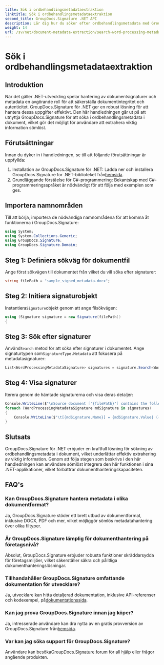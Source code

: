 ```yaml
---
title: Sök i ordbehandlingsmetadataextraktion
linktitle: Sök i ordbehandlingsmetadataextraktion
second_title: GroupDocs.Signature .NET API
description: Lär dig hur du söker efter ordbehandlingsmetadata med GroupDocs.Signature för .NET. Förbättra dokumenthanteringen med lätthet.
weight: 14
url: /sv/net/document-metadata-extraction/search-word-processing-metadata-extraction/
---
```


# Sök i ordbehandlingsmetadataextraktion

## Introduktion
När det gäller .NET-utveckling spelar hantering av dokumentsignaturer och metadata en avgörande roll för att säkerställa dokumentintegritet och autenticitet. GroupDocs.Signature för .NET ger en robust lösning för att hantera dessa uppgifter effektivt. Den här handledningen går ut på att utnyttja GroupDocs.Signature för att söka i ordbehandlingsmetadata i dokument, vilket gör det möjligt för användare att extrahera viktig information sömlöst.
## Förutsättningar
Innan du dyker in i handledningen, se till att följande förutsättningar är uppfyllda:
1.  Installation av GroupDocs.Signature för .NET: Ladda ner och installera GroupDocs.Signature for .NET-biblioteket från[hemsida](https://releases.groupdocs.com/signature/net/).
2. Grundläggande förståelse för C#-programmering: Bekantskap med C#-programmeringsspråket är nödvändigt för att följa med exemplen som ges.

## Importera namnområden
Till att börja, importera de nödvändiga namnområdena för att komma åt funktionerna i GroupDocs.Signature:
```csharp
using System;
using System.Collections.Generic;
using GroupDocs.Signature;
using GroupDocs.Signature.Domain;
```
## Steg 1: Definiera sökväg för dokumentfil
Ange först sökvägen till dokumentet från vilket du vill söka efter signaturer:
```csharp
string filePath = "sample_signed_metadata.docx";
```
## Steg 2: Initiera signaturobjekt
 Instantiera`Signature`objekt genom att ange filsökvägen:
```csharp
using (Signature signature = new Signature(filePath))
{
```
## Steg 3: Sök efter signaturer
 Använd`Search` metod för att söka efter signaturer i dokumentet. Ange signaturtypen som`SignatureType.Metadata` att fokusera på metadatasignaturer:
```csharp
List<WordProcessingMetadataSignature> signatures = signature.Search<WordProcessingMetadataSignature>(SignatureType.Metadata);
```
## Steg 4: Visa signaturer
Iterera genom de hämtade signaturerna och visa deras detaljer:
```csharp
Console.WriteLine($"\nSource document ['{filePath}'] contains the following signatures:");
foreach (WordProcessingMetadataSignature mdSignature in signatures)
{
    Console.WriteLine($"\t[{mdSignature.Name}] = {mdSignature.Value} ({mdSignature.Type})");
}
```

## Slutsats
GroupDocs.Signature för .NET erbjuder en kraftfull lösning för sökning av ordbehandlingsmetadata i dokument, vilket underlättar effektiv extrahering av viktig information. Genom att följa stegen som beskrivs i den här handledningen kan användare sömlöst integrera den här funktionen i sina .NET-applikationer, vilket förbättrar dokumenthanteringskapaciteten.
## FAQ's
### Kan GroupDocs.Signature hantera metadata i olika dokumentformat?
Ja, GroupDocs.Signature stöder ett brett utbud av dokumentformat, inklusive DOCX, PDF och mer, vilket möjliggör sömlös metadatahantering över olika filtyper.
### Är GroupDocs.Signature lämplig för dokumenthantering på företagsnivå?
Absolut, GroupDocs.Signature erbjuder robusta funktioner skräddarsydda för företagsmiljöer, vilket säkerställer säkra och pålitliga dokumenthanteringslösningar.
### Tillhandahåller GroupDocs.Signature omfattande dokumentation för utvecklare?
 Ja, utvecklare kan hitta detaljerad dokumentation, inklusive API-referenser och kodexempel, på[dokumentationssida](https://tutorials.groupdocs.com/signature/net/).
### Kan jag prova GroupDocs.Signature innan jag köper?
 Ja, intresserade användare kan dra nytta av en gratis provversion av GroupDocs.Signature från[hemsida](https://releases.groupdocs.com/).
### Var kan jag söka support för GroupDocs.Signature?
 Användare kan besöka[GroupDocs.Signature forum](https://forum.groupdocs.com/c/signature/13) för all hjälp eller frågor angående produkten.